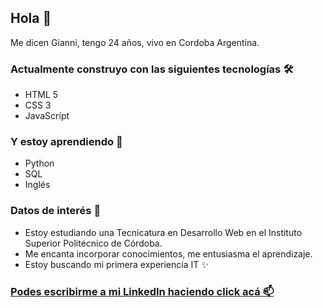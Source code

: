 ## Hola :wave:
Me dicen Gianni, tengo 24 años, vivo en Cordoba Argentina.
### Actualmente construyo con las siguientes tecnologías 🛠️
- HTML 5
- CSS 3
- JavaScript
### Y estoy aprendiendo :seedling:
-	Python
-	SQL
-	Inglés
### Datos de interés  :eyes:
- Estoy estudiando una Tecnicatura en Desarrollo Web en el Instituto Superior Politécnico de Córdoba. 
- Me encanta incorporar conocimientos, me entusiasma el aprendizaje. 
- Estoy buscando mi primera experiencia IT ✨

### [Podes escribirme a mi LinkedIn haciendo click acá :mailbox:]( https://www.linkedin.com/in/gianna-giavarini-b980b5207/) 

<!--
**giannagiava/giannagiava** is a ✨ _special_ ✨ repository because its `README.md` (this file) appears on your GitHub profile.

Here are some ideas to get you started:

- 🔭 I’m currently working on ...
- 🌱 I’m currently learning ...
- 👯 I’m looking to collaborate on ...
- 🤔 I’m looking for help with- 📫 How to reach me: ...
- 😄 
